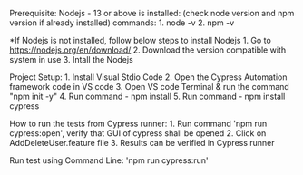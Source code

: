 Prerequisite: 
Nodejs - 13 or above is installed: 
(check node version and npm version if already installed)
    commands: 
    1. node -v
    2. npm -v

*If Nodejs is not installed, follow below steps to install Nodejs
    1. Go to https://nodejs.org/en/download/
    2. Download the version compatible with system in use
    3. Intall the Nodejs

Project Setup:
    1. Install Visual Stdio Code 
    2. Open the Cypress Automation framework code in VS code
    3. Open VS code Terminal & run the command "npm init -y"
    4. Run command - npm install
    5. Run command - npm install cypress

How to run the tests from Cypress runner: 
    1. Run command 'npm run cypress:open', verify that GUI of cypress shall be opened 
    2. Click on AddDeleteUser.feature file
    3. Results can be verified in Cypress runner

Run test using Command Line: 
    'npm run cypress:run'